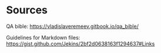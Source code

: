 # Sources

QA bible: <https://vladislaveremeev.gitbook.io/qa_bible/>

Guidelines for Markdown files: <https://gist.github.com/Jekins/2bf2d0638163f1294637#Links>

